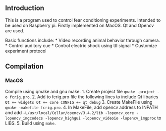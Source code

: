 ## Introduction

This is a program used to control fear conditioning experiments. 
Intended to be used on Raspberry pi. Firstly implemented on MacOS. 
Qt and Opencv are used.

Basic functions include:
    * Video recording animal behavior through camera.
    * Control auditory cue 
    * Control electric shock using ttl signal
    * Customize experiment protocol

## Compilation

### MacOS

Compile using qmake and gnu make.
    1. Create project file `qmake -project -o fcrig.pro`.
    2. Add to fcrig.pro file the following lines to include Qt libaries
    ```
    Qt += widgets
    Qt += core
    CONFIG += qt debug
    ```
    3. Create MakeFile using `qmake -makefile fcrig.pro`.
    4. In MakeFile, add opencv address to INPATH and add
    ```
    -L/usr/local/Cellar/opencv/3.4.2/lib -lopencv_core -lopencv_imgcodecs -lopencv_highgui -lopencv_videoio -lopencv_imgproc
    ```
    to LIBS.
    5. Build using `make`.
